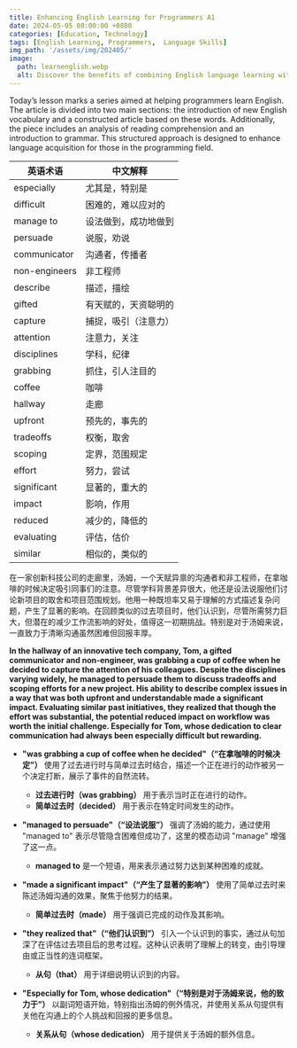 ```yaml
---
title: Enhancing English Learning for Programmers A1
date: 2024-05-05 08:00:00 +0800
categories: [Education, Technology]
tags: [English Learning, Programmers,  Language Skills]
img_path: '/assets/img/202405/'
image:
  path: learnenglish.webp
  alt: Discover the benefits of combining English language learning with  technology for programmers.
---
```

Today’s lesson marks a series aimed at helping programmers learn English. The article is divided into two main sections: the introduction of new English vocabulary and a constructed article based on these words. Additionally, the piece includes an analysis of reading comprehension and an introduction to grammar. This structured approach is designed to enhance language acquisition for those in the programming field.


| 英语术语          | 中文解释                                                         |
|------------------|---------------------------------------------------------------|
| especially       | 尤其是，特别是                                                     |
| difficult        | 困难的，难以应对的                                                   |
| manage to        | 设法做到，成功地做到                                                |
| persuade         | 说服，劝说                                                       |
| communicator     | 沟通者，传播者                                                    |
| non-engineers    | 非工程师                                                         |
| describe         | 描述，描绘                                                       |
| gifted           | 有天赋的，天资聪明的                                                 |
| capture          | 捕捉，吸引（注意力）                                               |
| attention        | 注意力，关注                                                      |
| disciplines      | 学科，纪律                                                       |
| grabbing         | 抓住，引人注目的                                                  |
| coffee           | 咖啡                                                            |
| hallway          | 走廊                                                            |
| upfront          | 预先的，事先的                                                    |
| tradeoffs        | 权衡，取舍                                                       |
| scoping          | 定界，范围规定                                                   |
| effort           | 努力，尝试                                                       |
| significant      | 显著的，重大的                                                    |
| impact           | 影响，作用                                                       |
| reduced          | 减少的，降低的                                                    |
| evaluating       | 评估，估价                                                       |
| similar          | 相似的，类似的                                                    |




在一家创新科技公司的走廊里，汤姆，一个天赋异禀的沟通者和非工程师，在拿咖啡的时候决定吸引同事们的注意。尽管学科背景差异很大，他还是设法说服他们讨论新项目的取舍和项目范围规划。他用一种既坦率又易于理解的方式描述复杂问题，产生了显著的影响。在回顾类似的过去项目时，他们认识到，尽管所需努力巨大，但潜在的减少工作流影响的好处，值得这一初期挑战。特别是对于汤姆来说，一直致力于清晰沟通虽然困难但回报丰厚。

**In the hallway of an innovative tech company, Tom, a gifted communicator and non-engineer, was grabbing a cup of coffee when he decided to capture the attention of his colleagues. Despite the disciplines varying widely, he managed to persuade them to discuss tradeoffs and scoping efforts for a new project. His ability to describe complex issues in a way that was both upfront and understandable made a significant impact. Evaluating similar past initiatives, they realized that though the effort was substantial, the potential reduced impact on workflow was worth the initial challenge. Especially for Tom, whose dedication to clear communication had always been especially difficult but rewarding.**

- **"was grabbing a cup of coffee when he decided"（“在拿咖啡的时候决定”）** 使用了过去进行时与简单过去时结合，描述一个正在进行的动作被另一个决定打断，展示了事件的自然流转。
  - **过去进行时（was grabbing）** 用于表示当时正在进行的动作。
  - **简单过去时（decided）** 用于表示在特定时间发生的动作。

- **"managed to persuade"（“设法说服”）** 强调了汤姆的能力，通过使用 "managed to" 表示尽管隐含困难但成功了，这里的模态动词 "manage" 增强了这一点。
  - **managed to** 是一个短语，用来表示通过努力达到某种困难的成就。

- **"made a significant impact"（“产生了显著的影响”）** 使用了简单过去时来陈述汤姆沟通的效果，聚焦于他努力的结果。
  - **简单过去时（made）** 用于强调已完成的动作及其影响。

- **"they realized that"（“他们认识到”）** 引入一个认识到的事实，通过从句加深了在评估过去项目后的思考过程。这种认识表明了理解上的转变，由引导理由或正当性的连词框架。
  - **从句（that）** 用于详细说明认识到的内容。

- **"Especially for Tom, whose dedication"（“特别是对于汤姆来说，他的致力于”）** 以副词短语开始，特别指出汤姆的例外情况，并使用关系从句提供有关他在沟通上的个人挑战和回报的更多信息。
  - **关系从句（whose dedication）** 用于提供关于汤姆的额外信息。


